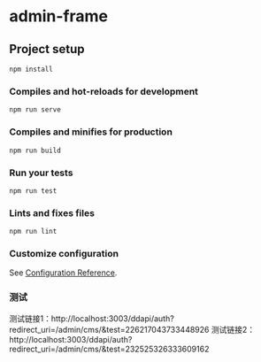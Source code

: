 # admin-frame

## Project setup
```
npm install
```

### Compiles and hot-reloads for development
```
npm run serve
```

### Compiles and minifies for production
```
npm run build
```

### Run your tests
```
npm run test
```

### Lints and fixes files
```
npm run lint
```

### Customize configuration
See [Configuration Reference](https://cli.vuejs.org/config/).

### 测试
测试链接1：http://localhost:3003/ddapi/auth?redirect_uri=/admin/cms/&test=226217043733448926
测试链接2：http://localhost:3003/ddapi/auth?redirect_uri=/admin/cms/&test=232525326333609162

